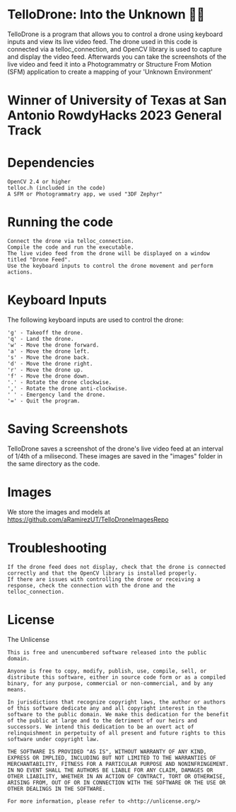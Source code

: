 # TelloDrone: Into the Unknown 🤖🚀
TelloDrone is a program that allows you to control a drone using keyboard inputs and view its live video feed. The drone used in this code is connected via a telloc_connection, and OpenCV library is used to capture and display the video feed. Afterwards you can take the screenshots of the live video and feed it into a Photogrammatry or Structure From Motion (SFM) application to create a mapping of your 'Unknown Environment'

# Winner of University of Texas at San Antonio RowdyHacks 2023 General Track

# Dependencies

    OpenCV 2.4 or higher
    telloc.h (included in the code)
    A SFM or Photogrammatry app, we used "3DF Zephyr"

# Running the code

    Connect the drone via telloc_connection.
    Compile the code and run the executable.
    The live video feed from the drone will be displayed on a window titled "Drone Feed".
    Use the keyboard inputs to control the drone movement and perform actions.

# Keyboard Inputs

The following keyboard inputs are used to control the drone:

    'g' - Takeoff the drone.
    'q' - Land the drone.
    'w' - Move the drone forward.
    'a' - Move the drone left.
    's' - Move the drone back.
    'd' - Move the drone right.
    'r' - Move the drone up.
    'f' - Move the drone down.
    '.' - Rotate the drone clockwise.
    ',' - Rotate the drone anti-clockwise.
    ' ' - Emergency land the drone.
    '=' - Quit the program.

# Saving Screenshots

TelloDrone saves a screenshot of the drone's live video feed at an interval of 1/4th of a milisecond. These images are saved in the "images" folder in the same directory as the code.

# Images
We store the images and models at https://github.com/aRamirezUT/TelloDroneImagesRepo

# Troubleshooting

    If the drone feed does not display, check that the drone is connected correctly and that the OpenCV library is installed properly.
    If there are issues with controlling the drone or receiving a response, check the connection with the drone and the telloc_connection.
    

# License
The Unlicense

```
This is free and unencumbered software released into the public domain.

Anyone is free to copy, modify, publish, use, compile, sell, or
distribute this software, either in source code form or as a compiled
binary, for any purpose, commercial or non-commercial, and by any
means.

In jurisdictions that recognize copyright laws, the author or authors
of this software dedicate any and all copyright interest in the
software to the public domain. We make this dedication for the benefit
of the public at large and to the detriment of our heirs and
successors. We intend this dedication to be an overt act of
relinquishment in perpetuity of all present and future rights to this
software under copyright law.

THE SOFTWARE IS PROVIDED "AS IS", WITHOUT WARRANTY OF ANY KIND,
EXPRESS OR IMPLIED, INCLUDING BUT NOT LIMITED TO THE WARRANTIES OF
MERCHANTABILITY, FITNESS FOR A PARTICULAR PURPOSE AND NONINFRINGEMENT.
IN NO EVENT SHALL THE AUTHORS BE LIABLE FOR ANY CLAIM, DAMAGES OR
OTHER LIABILITY, WHETHER IN AN ACTION OF CONTRACT, TORT OR OTHERWISE,
ARISING FROM, OUT OF OR IN CONNECTION WITH THE SOFTWARE OR THE USE OR
OTHER DEALINGS IN THE SOFTWARE.

For more information, please refer to <http://unlicense.org/>
```
